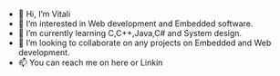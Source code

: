 - 👋 Hi, I’m Vitali
- 👀 I’m interested in Web development and Embedded software.
- 🌱 I’m currently learning C,C++,Java,C# and System design.
- 💞️ I’m looking to collaborate on any projects on Embedded and Web development.
- 📫 You can reach me on here or Linkin

<!---
Vitali-UK/Vitali-UK is a ✨ special ✨ repository because its `README.md` (this file) appears on your GitHub profile.
You can click the Preview link to take a look at your changes.
--->
